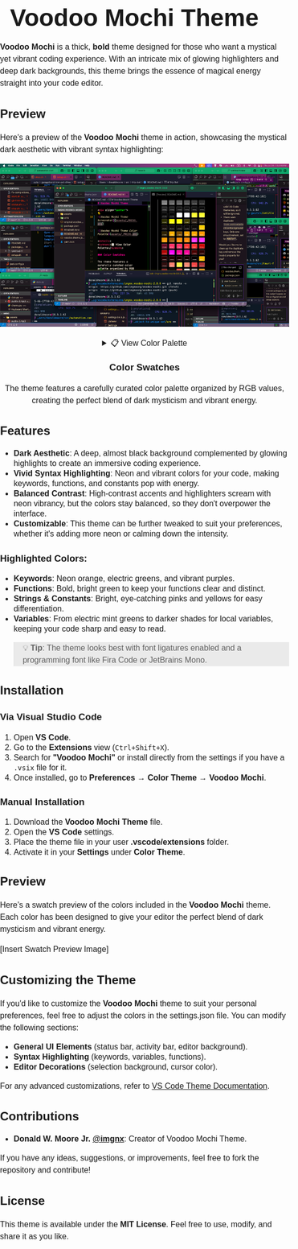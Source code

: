 # Voodoo Mochi Theme

<style>
  body {
  font-family: "Quicksand", sans-serif;
  font-size: 16px;
  line-height: 1.25;
  margin: 0;
  padding: 0;
}
h1
{
  font-family: "Goudy Old Style", sans-serif;
  font-weight: black;
  font-size: 3em;
  margin: 20px 20px 10px 20px
}

h2,
h3, 
h4,
h5,
h6 {
  font-family: "Geist", sans-serif;
  font-weight: bold;
}

p {
  font-size: 16px;
  line-height: 1.5;
}
b, strong {
  font-family: sans-serif;
  font-weight: 900;
}
pre, blockquote {
  background: #99999933;
}

</style>

<!-- prettier-ignore -->
**Voodoo Mochi** is a thick, <b>bold</b> theme designed for those who want a mystical yet vibrant coding experience. With an intricate mix of glowing highlighters and deep dark backgrounds, this theme brings the essence of magical energy straight into your code editor.

## Preview

<!-- prettier-ignore -->
Here's a preview of the **Voodoo Mochi** theme in action, showcasing the mystical dark aesthetic with vibrant syntax highlighting:

<div align="center">

![Voodoo Mochi Theme Screenshot](assets/Screenshot.png)

<details>

![Color Swatches](assets/_PRESS_12col_nobg.png)

<summary>📋 View Color Palette</summary>
</details>

### Color Swatches

The theme features a carefully curated color palette organized by RGB values, creating the perfect blend of
dark mysticism and vibrant energy.

</details>

</div>

## Features

- **Dark Aesthetic**: A deep, almost black background complemented by glowing highlights to create an
  immersive coding experience.
- **Vivid Syntax Highlighting**: Neon and vibrant colors for your code, making keywords, functions, and
  constants pop with energy.
- **Balanced Contrast**: High-contrast accents and highlighters scream with neon vibrancy, but the colors stay
  balanced, so they don't overpower the interface.
- **Customizable**: This theme can be further tweaked to suit your preferences, whether it's adding more neon
  or calming down the intensity.

### Highlighted Colors:

- **Keywords**: Neon orange, electric greens, and vibrant purples.
- **Functions**: Bold, bright green to keep your functions clear and distinct.
- **Strings & Constants**: Bright, eye-catching pinks and yellows for easy differentiation.
- **Variables**: From electric mint greens to darker shades for local variables, keeping your code sharp and
  easy to read.

> 💡 **Tip**: The theme looks best with font ligatures enabled and a programming font like Fira Code or
> JetBrains Mono.

## Installation

### Via Visual Studio Code

1. Open **VS Code**.
2. Go to the **Extensions** view (`Ctrl+Shift+X`).
3. Search for **"Voodoo Mochi"** or install directly from the settings if you have a `.vsix` file for it.
4. Once installed, go to **Preferences** → **Color Theme** → **Voodoo Mochi**.

### Manual Installation

1. Download the **Voodoo Mochi Theme** file.
2. Open the **VS Code** settings.
3. Place the theme file in your user **.vscode/extensions** folder.
4. Activate it in your **Settings** under **Color Theme**.

## Preview

<!-- prettier-ignore -->
Here’s a swatch preview of the colors included in the **Voodoo Mochi** theme. Each color has been designed to give your editor the perfect blend of dark mysticism and vibrant energy.

[Insert Swatch Preview Image]

## Customizing the Theme

If you'd like to customize the **Voodoo Mochi** theme to suit your personal preferences, feel free to adjust
the colors in the settings.json file. You can modify the following sections:

- **General UI Elements** (status bar, activity bar, editor background).
- **Syntax Highlighting** (keywords, variables, functions).
- **Editor Decorations** (selection background, cursor color).

For any advanced customizations, refer to
[VS Code Theme Documentation](https://code.visualstudio.com/docs/getstarted/keybindings).

## Contributions

- **Donald W. Moore Jr. [@imgnx](https://github.com/imgnx)**: Creator of Voodoo Mochi Theme.

If you have any ideas, suggestions, or improvements, feel free to fork the repository and contribute!

## License

This theme is available under the **MIT License**. Feel free to use, modify, and share it as you like.
